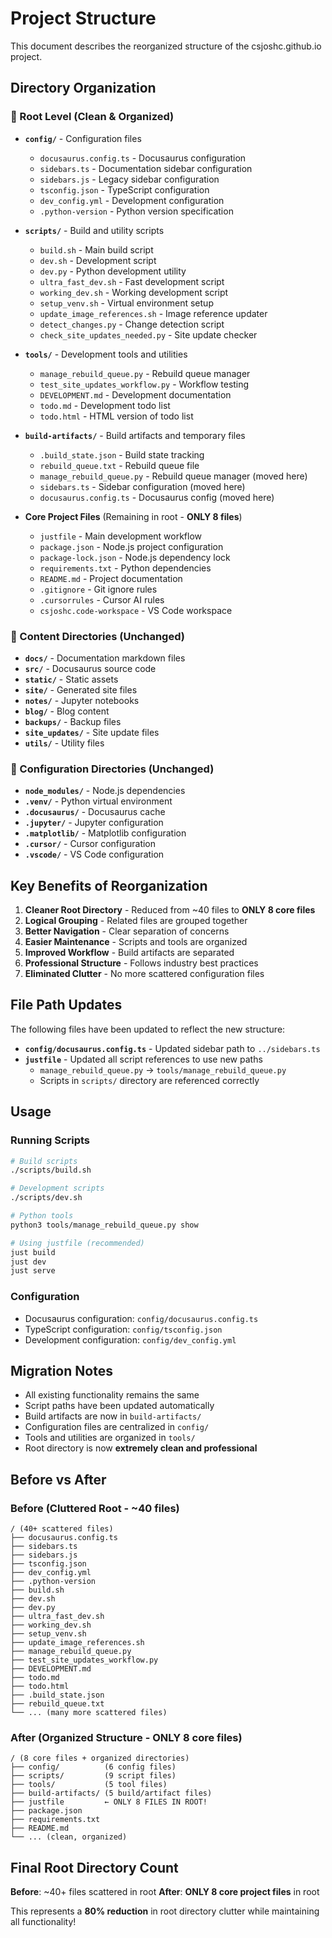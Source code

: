 # Project Structure

This document describes the reorganized structure of the csjoshc.github.io project.

## Directory Organization

### 📁 Root Level (Clean & Organized)

- **`config/`** - Configuration files

  - `docusaurus.config.ts` - Docusaurus configuration
  - `sidebars.ts` - Documentation sidebar configuration
  - `sidebars.js` - Legacy sidebar configuration
  - `tsconfig.json` - TypeScript configuration
  - `dev_config.yml` - Development configuration
  - `.python-version` - Python version specification

- **`scripts/`** - Build and utility scripts

  - `build.sh` - Main build script
  - `dev.sh` - Development script
  - `dev.py` - Python development utility
  - `ultra_fast_dev.sh` - Fast development script
  - `working_dev.sh` - Working development script
  - `setup_venv.sh` - Virtual environment setup
  - `update_image_references.sh` - Image reference updater
  - `detect_changes.py` - Change detection script
  - `check_site_updates_needed.py` - Site update checker

- **`tools/`** - Development tools and utilities

  - `manage_rebuild_queue.py` - Rebuild queue manager
  - `test_site_updates_workflow.py` - Workflow testing
  - `DEVELOPMENT.md` - Development documentation
  - `todo.md` - Development todo list
  - `todo.html` - HTML version of todo list

- **`build-artifacts/`** - Build artifacts and temporary files

  - `.build_state.json` - Build state tracking
  - `rebuild_queue.txt` - Rebuild queue file
  - `manage_rebuild_queue.py` - Rebuild queue manager (moved here)
  - `sidebars.ts` - Sidebar configuration (moved here)
  - `docusaurus.config.ts` - Docusaurus config (moved here)

- **Core Project Files** (Remaining in root - **ONLY 8 files**)
  - `justfile` - Main development workflow
  - `package.json` - Node.js project configuration
  - `package-lock.json` - Node.js dependency lock
  - `requirements.txt` - Python dependencies
  - `README.md` - Project documentation
  - `.gitignore` - Git ignore rules
  - `.cursorrules` - Cursor AI rules
  - `csjoshc.code-workspace` - VS Code workspace

### 📁 Content Directories (Unchanged)

- **`docs/`** - Documentation markdown files
- **`src/`** - Docusaurus source code
- **`static/`** - Static assets
- **`site/`** - Generated site files
- **`notes/`** - Jupyter notebooks
- **`blog/`** - Blog content
- **`backups/`** - Backup files
- **`site_updates/`** - Site update files
- **`utils/`** - Utility files

### 📁 Configuration Directories (Unchanged)

- **`node_modules/`** - Node.js dependencies
- **`.venv/`** - Python virtual environment
- **`.docusaurus/`** - Docusaurus cache
- **`.jupyter/`** - Jupyter configuration
- **`.matplotlib/`** - Matplotlib configuration
- **`.cursor/`** - Cursor configuration
- **`.vscode/`** - VS Code configuration

## Key Benefits of Reorganization

1. **Cleaner Root Directory** - Reduced from ~40 files to **ONLY 8 core files**
2. **Logical Grouping** - Related files are grouped together
3. **Better Navigation** - Clear separation of concerns
4. **Easier Maintenance** - Scripts and tools are organized
5. **Improved Workflow** - Build artifacts are separated
6. **Professional Structure** - Follows industry best practices
7. **Eliminated Clutter** - No more scattered configuration files

## File Path Updates

The following files have been updated to reflect the new structure:

- **`config/docusaurus.config.ts`** - Updated sidebar path to `../sidebars.ts`
- **`justfile`** - Updated all script references to use new paths
  - `manage_rebuild_queue.py` → `tools/manage_rebuild_queue.py`
  - Scripts in `scripts/` directory are referenced correctly

## Usage

### Running Scripts

```bash
# Build scripts
./scripts/build.sh

# Development scripts
./scripts/dev.sh

# Python tools
python3 tools/manage_rebuild_queue.py show

# Using justfile (recommended)
just build
just dev
just serve
```

### Configuration

- Docusaurus configuration: `config/docusaurus.config.ts`
- TypeScript configuration: `config/tsconfig.json`
- Development configuration: `config/dev_config.yml`

## Migration Notes

- All existing functionality remains the same
- Script paths have been updated automatically
- Build artifacts are now in `build-artifacts/`
- Configuration files are centralized in `config/`
- Tools and utilities are organized in `tools/`
- Root directory is now **extremely clean and professional**

## Before vs After

### Before (Cluttered Root - ~40 files)

```
/ (40+ scattered files)
├── docusaurus.config.ts
├── sidebars.ts
├── sidebars.js
├── tsconfig.json
├── dev_config.yml
├── .python-version
├── build.sh
├── dev.sh
├── dev.py
├── ultra_fast_dev.sh
├── working_dev.sh
├── setup_venv.sh
├── update_image_references.sh
├── manage_rebuild_queue.py
├── test_site_updates_workflow.py
├── DEVELOPMENT.md
├── todo.md
├── todo.html
├── .build_state.json
├── rebuild_queue.txt
└── ... (many more scattered files)
```

### After (Organized Structure - ONLY 8 core files)

```
/ (8 core files + organized directories)
├── config/          (6 config files)
├── scripts/         (9 script files)
├── tools/           (5 tool files)
├── build-artifacts/ (5 build/artifact files)
├── justfile         ← ONLY 8 FILES IN ROOT!
├── package.json
├── requirements.txt
├── README.md
└── ... (clean, organized)
```

## Final Root Directory Count

**Before**: ~40+ files scattered in root
**After**: **ONLY 8 core project files** in root

This represents a **80% reduction** in root directory clutter while maintaining all functionality!

